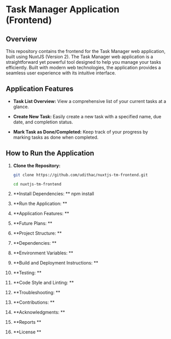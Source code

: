 # Task Manager Application (Frontend)

## Overview

This repository contains the frontend for the Task Manager web application, built using NuxtJS (Version 2). The Task Manager web application is a straightforward yet powerful tool designed to help you manage your tasks efficiently. Built with modern web technologies, the application provides a seamless user experience with its intuitive interface.

## Application Features

- **Task List Overview:** View a comprehensive list of your current tasks at a glance.

- **Create New Task:** Easily create a new task with a specified name, due date, and completion status.

- **Mark Task as Done/Completed:** Keep track of your progress by marking tasks as done when completed.

## How to Run the Application

1. **Clone the Repository:**

   ```bash
   git clone https://github.com/udithac/nuxtjs-tm-frontend.git

   cd nuxtjs-tm-frontend

2. **Install Dependencies: **
  npm install


4. **Run the Application: **
5. **Application Features: **
6. **Future Plans: **
7. **Project Structure: **
8. **Dependencies: **
9. **Environment Variables: **
10. **Build and Deployment Instructions: **
11. **Testing: **
12. **Code Style and Linting: **
13. **Troubleshooting: **
14. **Contributions: **
15. **Acknowledgments: **
16. **Reports **
17. **License **
